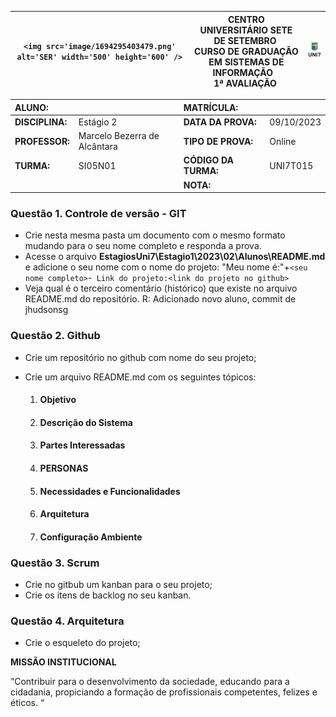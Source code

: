 | `<img src='image/1694295403479.png' alt='SER' width='500' height='600' />` | **CENTRO UNIVERSITÁRIO SETE DE SETEMBRO**  <br />CURSO DE GRADUAÇÃO EM SISTEMAS DE INFORMAÇÃO   <br />1ª AVALIAÇÃO  | ![1694295411069](image/1694295411069.png) |
| ---------------------------------------------------------------------------- | ------------------------------------------------------------------------------------------------------------------------------------- | --------------------------------------- |

| **ALUNO:**      |                               | **MATRÍCULA:**       |            |
| :-------------------- | ----------------------------- | :-------------------------- | ---------- |
| **DISCIPLINA:** | Estágio 2                    | **DATA DA PROVA:**    | 09/10/2023 |
| **PROFESSOR:**  | Marcelo Bezerra de Alcântara | **TIPO DE PROVA:**    | Online     |
| **TURMA:**      | SI05N01                       | **CÓDIGO DA TURMA:** | UNI7T015   |
|                       |                               | **NOTA:**             |            |

### **Questão 1.** Controle de versão - GIT

- Crie nesta mesma pasta um documento com o mesmo formato mudando para o seu nome completo e responda a prova.
- Acesse o arquivo **EstagiosUni7\Estagio1\2023\02\Alunos\README.md** e adicione o seu nome com o nome do projeto: "Meu nome é:"+`<seu nome completo>`-` Link do projeto:<link do projeto no github>`
- Veja qual é o terceiro comentário (histórico) que existe no arquivo README.md do repositório.
  R: Adicionado novo aluno, commit de jhudsonsg

### **Questão 2.** Github

- Crie um repositório no github com nome do seu projeto;
- Crie um arquivo README.md com os seguintes tópicos:

  1. #### Objetivo
  1. #### Descrição do Sistema
  1. #### Partes Interessadas
  1. #### PERSONAS
  1. #### Necessidades e Funcionalidades
  1. #### Arquitetura
  1. #### Configuração Ambiente

### **Questão 3.** Scrum

- Crie no gitbub um kanban para o seu projeto;
- Crie os itens de backlog no seu kanban.

### **Questão 4.** Arquitetura

* Crie o esqueleto do projeto;


**MISSÃO INSTITUCIONAL**

“Contribuir para o desenvolvimento da sociedade, educando para a cidadania, propiciando a formação de profissionais competentes, felizes e éticos. “
